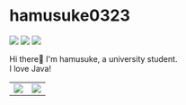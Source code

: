 # hamusuke0323

![](https://img.shields.io/badge/age-18-orange) ![](https://img.shields.io/badge/Java-%E2%9D%A4-red) ![](https://komarev.com/ghpvc/?username=hamusuke0323&style=flat-square)

Hi there👋 I'm hamusuke, a university student.
<br>
I love Java!

<table>
  <tr>
    <td>
      <img src="https://github-readme-stats.vercel.app/api?username=hamusuke0323&count_private=true&show_icons=true&text_color=9989f2&bg_color=00000000&hide_border=true"/>
    </td>
    <td>
      <img src="https://github-readme-stats.vercel.app/api/top-langs/?username=hamusuke0323&text_color=9989f2&bg_color=00000000&hide_border=true"/>
    </td>
  </tr>
</table>
